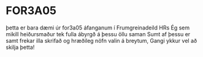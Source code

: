 # FOR3A05
þetta er bara dæmi úr for3a05 áfanganum í Frumgreinadeild HRs
Ég sem mikill heiðursmaður tek fulla ábyrgð á þessu öllu saman
Sumt af þessu er samt frekar illa skrifað og hræðileg nöfn valin á breytum, Gangi ykkur vel að skilja þetta! 
